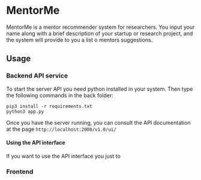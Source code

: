 

# MentorMe
MentorMe is a mentor recommender system for researchers. You input your name along with a brief description of your startup or research project, and the system will provide to you a list o mentors suggestions.

## Usage
### Backend API service
To start the server API you need python installed in your system.
Then type the following commands in the back folder:

```
pip3 install -r requirements.txt
python3 app.py
```
Once you have the server running, you can consult the API documentation at the page ``http://localhost:2000/v1.0/ui/``

#### Using the API interface
If you want to use the API interface you just to 

### Frontend 

